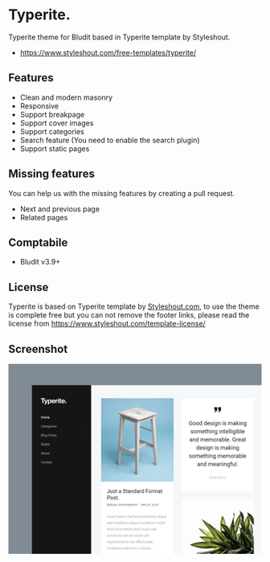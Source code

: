 # Typerite.
Typerite theme for Bludit based in Typerite template by Styleshout.
- https://www.styleshout.com/free-templates/typerite/

## Features
- Clean and modern masonry
- Responsive
- Support breakpage
- Support cover images
- Support categories
- Search feature (You need to enable the search plugin)
- Support static pages

## Missing features
You can help us with the missing features by creating a pull request.
- Next and previous page
- Related pages

## Comptabile
- Bludit v3.9+

## License
Typerite is based on Typerite template by [Styleshout.com](https://www.styleshout.com/free-templates/typerite/), to use the theme is complete free but you can not remove the footer links, please read the license from https://www.styleshout.com/template-license/

## Screenshot
![screenshot-Typerite](https://raw.githubusercontent.com/bludit-themes/typerite/master/screenshot.jpg)
